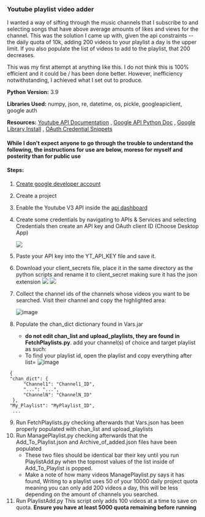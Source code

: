  ### Youtube playlist video adder
 I wanted a way of sifting through the music channels that I subscribe to and selecting songs that have above average amounts of likes and views for the channel.
 This was the solution I came up with, given the api constraints -- the daily quota of 10k, adding 200 videos to your playlist a day is the upper limit.
 If you also populate the list of videos to add to the playlist, that 200 decreases.
 
 This was my first attempt at anything like this. I do not think this is 100% efficient and it could be / has been done better. However, inefficiency notwithstanding, I achieved what I set out to produce. 

**Python Version:** 3.9  

**Libraries Used:** numpy, json, re, datetime, os, pickle, googleapiclient, google auth

**Resources:** [Youtube API Documentation](https://developers.google.com/youtube) , [Google API Python Doc](https://github.com/googleapis/google-api-python-client/blob/master/docs/README.md) , [Google Library Install](https://developers.google.com/webmaster-tools/search-console-api-original/v3/libraries#python) , [OAuth Credential Snippets](https://gist.github.com/CoreyMSchafer/ea5e3129b81f47c7c38eb9c2e6ddcad7)

#### While I don't expect anyone to go through the trouble to understand the following, the instructions for use are below, moreso for myself and posterity than for public use
#### Steps:

1. [Create google developer account](https://console.developers.google.com/)
2. Create a project
3. Enable the Youtube V3 API inside the [api dashboard](https://console.cloud.google.com/apis/dashboard)
4. Create some credentials by navigating to APIs & Services and selecting Credentials then create an API key and OAuth client ID (Choose Desktop App)
   
   ![](https://user-images.githubusercontent.com/68555817/125516496-3d53f90a-11c0-4efa-bb15-b18af14a117b.png)
5. Paste your API key into the YT_API_KEY file and save it.
6. Download your client_secrets file, place it in the same directory as the python scripts and rename it to client_secret making sure it has the json extension
   ![](https://user-images.githubusercontent.com/68555817/125517152-d7f64c8d-c680-4b0c-b7ac-93751f133023.png)
   ![](https://user-images.githubusercontent.com/68555817/125517213-f9ce7e22-1e1a-4a9c-b0c5-3f776a55f6e8.png)
7. Collect the channel ids of the channels whose videos you want to be searched. Visit their channel and copy the highlighted area:
   
   ![image](https://user-images.githubusercontent.com/68555817/125517945-7e13c606-5207-4b8d-95a2-9f0a43f717f4.png)
8. Populate the chan_dict dictionary found in Vars.jar
   - **do not edit chan_list and upload_playlists, they are found in FetchPlaylists.py**. add your channel(s) of choice and target playlist as such:   
   - To find your playlist id, open the playlist and copy everything after list=
   ![image](https://user-images.githubusercontent.com/68555817/125520068-250ec50e-7110-4083-9702-fb260aa9e87d.png)

  ```
   {
   "chan_dict": {
        "Channel1": "Channel1_ID",
        "...": "...",
        "ChannelN": "ChannelN_ID"
    },
   "My_Playlist": "MyPlaylist_ID",
    ...
  ```
  
9. Run FetchPlaylists.py checking afterwards that Vars.json has been properly populated with chan_list and upload_playlists
10. Run ManagePlaylist.py checking afterwards that the Add_To_Playlist.json and Archive_of_added.json files have been populated
    - These two files should be identical bar their key until you run PlaylistAdd.py when the topmost values of the list inside of Add_To_Playlist is popped.
    - Make a note of how many videos ManagePlaylist.py says it has found, Writing to a playlist uses 50 of your 10000 daily project quota meaning you can only add 200 videos a day, this will be less depending on the amount of channels you searched. 
11. Run PlaylistAdd.py This script only adds 100 videos at a time to save on quota. **Ensure you have at least 5000 quota remaining before running**
